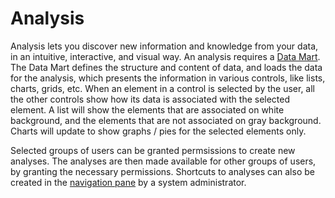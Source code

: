 # Analysis

Analysis lets you discover new information and knowledge from your data, in an intuitive, interactive, and visual way. An analysis requires a [Data Mart](data-marts/index.md). The Data Mart defines the structure and content of data, and loads the data for the analysis, which presents the information in various controls, like lists, charts, grids, etc. When an element in a control is selected by the user, all the other controls show how its data is associated with the selected element. A list will show the elements that are associated on white background, and the elements that are not associated on gray background. Charts will update to show graphs / pies for the selected elements only.

Selected groups of users can be granted permsissions to create new analyses. The analyses are then made available for other groups of users, by granting the necessary permissions. Shortcuts to analyses can also be created in the [navigation pane](../navigate-view-modify-and-control/navigation-pane.md) by a system administrator.

